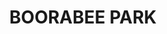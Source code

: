 ---
lastmod: '2025-04-06T06:05:20+00:00'
latitude: -28.706486
layout: suburb
longitude: 153.25943
postcode: '2480'
state: NSW
title: BOORABEE PARK
url: /nsw/boorabee-park/
---